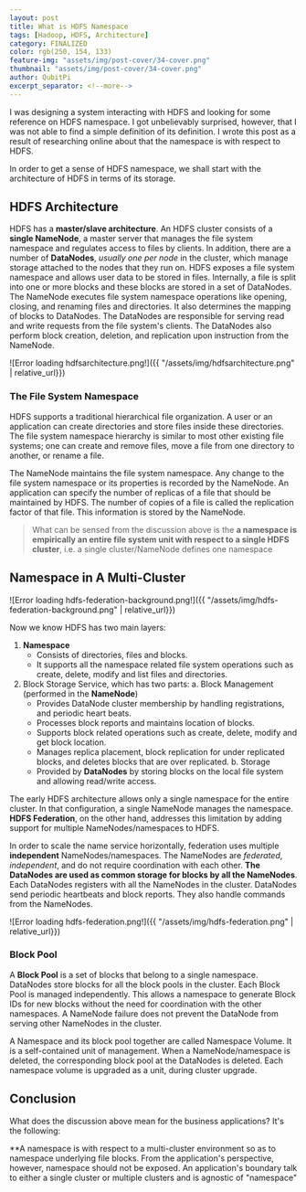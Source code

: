 ```yaml
---
layout: post
title: What is HDFS Namespace
tags: [Hadoop, HDFS, Architecture]
category: FINALIZED
color: rgb(250, 154, 133)
feature-img: "assets/img/post-cover/34-cover.png"
thumbnail: "assets/img/post-cover/34-cover.png"
author: QubitPi
excerpt_separator: <!--more-->
---
```


I was designing a system interacting with HDFS and looking for some reference on HDFS namespace. I got unbelievably
surprised, however, that I was not able to find a simple definition of its definition. I wrote this post as a result of
researching online about that the namespace is with respect to HDFS.

<!--more-->

In order to get a sense of HDFS namespace, we shall start with the architecture of HDFS in terms of its storage.

HDFS Architecture
-----------------

HDFS has a **master/slave architecture**. An HDFS cluster consists of a **single NameNode**, a master server that
manages the file system namespace and regulates access to files by clients. In addition, there are a number of
**DataNodes**, _usually one per node_ in the cluster, which manage storage attached to the nodes that they run on. HDFS 
exposes a file system namespace and allows user data to be stored in files. Internally, a file is split into one or more 
blocks and these blocks are stored in a set of DataNodes. The NameNode executes file system namespace operations like 
opening, closing, and renaming files and directories. It also determines the mapping of blocks to DataNodes. The
DataNodes are responsible for serving read and write requests from the file system's clients. The DataNodes also perform 
block creation, deletion, and replication upon instruction from the NameNode.

![Error loading hdfsarchitecture.png!]({{ "/assets/img/hdfsarchitecture.png" | relative_url}})

### The File System Namespace

HDFS supports a traditional hierarchical file organization. A user or an application can create directories and store
files inside these directories. The file system namespace hierarchy is similar to most other existing file systems; one
can create and remove files, move a file from one directory to another, or rename a file.

The NameNode maintains the file system namespace. Any change to the file system namespace or its properties is recorded
by the NameNode. An application can specify the number of replicas of a file that should be maintained by HDFS. The
number of copies of a file is called the replication factor of that file. This information is stored by the NameNode.

> What can be sensed from the discussion above is the **a namespace is empirically an entire file system unit with
> respect to a single HDFS cluster**, i.e. a single cluster/NameNode defines one namespace


Namespace in A Multi-Cluster
----------------------------

![Error loading hdfs-federation-background.png!]({{ "/assets/img/hdfs-federation-background.png" | relative_url}})

Now we know HDFS has two main layers:

1. **Namespace**
   - Consists of directories, files and blocks.
   - It supports all the namespace related file system operations such as create, delete, modify and list files and 
     directories.
2. Block Storage Service, which has two parts:
   a. Block Management (performed in the **NameNode**)
      - Provides DataNode cluster membership by handling registrations, and periodic heart beats.
      - Processes block reports and maintains location of blocks. 
      - Supports block related operations such as create, delete, modify and get block location. 
      - Manages replica placement, block replication for under replicated blocks, and deletes blocks that are over replicated. 
   b. Storage
      - Provided by **DataNodes** by storing blocks on the local file system and allowing read/write access.

The early HDFS architecture allows only a single namespace for the entire cluster. In that configuration, a single
NameNode manages the namespace. **HDFS Federation**, on the other hand, addresses this limitation by adding support for 
multiple NameNodes/namespaces to HDFS.

In order to scale the name service horizontally, federation uses multiple **independent** NameNodes/namespaces. The 
NameNodes are _federated_, _independent_, and do not require coordination with each other. **The DataNodes are used as
common storage for blocks by all the NameNodes**. Each DataNodes registers with all the NameNodes in the cluster.
DataNodes send periodic heartbeats and block reports. They also handle commands from the NameNodes.

![Error loading hdfs-federation.png!]({{ "/assets/img/hdfs-federation.png" | relative_url}})

### Block Pool

A **Block Pool** is a set of blocks that belong to a single namespace. DataNodes store blocks for all the block pools in the cluster. Each Block Pool is managed independently. This allows a namespace to generate Block IDs for new blocks without the need for coordination with the other namespaces. A NameNode failure does not prevent the DataNode from serving other NameNodes in the cluster.

A Namespace and its block pool together are called Namespace Volume. It is a self-contained unit of management. When a NameNode/namespace is deleted, the corresponding block pool at the DataNodes is deleted. Each namespace volume is upgraded as a unit, during cluster upgrade.


Conclusion
----------

What does the discussion above mean for the business applications? It's the following:

**A namespace is with respect to a multi-cluster environment so as to namespace underlying file blocks. From the 
application's perspective, however, namespace should not be exposed. An application's boundary talk to either a single
cluster or multiple clusters and is agnostic of "namespace"
